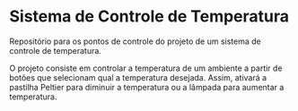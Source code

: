 # Sistema de Controle de Temperatura

Repositório para os pontos de controle do projeto de um sistema de controle de temperatura.

O projeto consiste em controlar a temperatura de um ambiente a partir de botões que selecionam qual a temperatura desejada.
Assim, ativará a pastilha Peltier para diminuir a temperatura ou a lâmpada para aumentar a temperatura.

